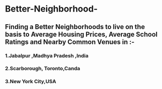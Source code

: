 # Better-Neighborhood-
## Finding a Better Neighborhoods to live on the basis to Average Housing Prices, Average School Ratings and  Nearby Common Venues in :-
### 1.Jabalpur ,Madhya Pradesh ,India
### 2.Scarborough, Toronto,Canda
### 3.New York City,USA
